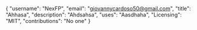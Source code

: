 {
	"username": "NexFP",
	"email": "giovannycardoso50@gmail.com",
	"title": "Ahhasa",
	"description": "Ahdsahsa",
	"uses": "Aasdhaha",
	"Licensing": "MIT",
	"contributions": "No one"
}